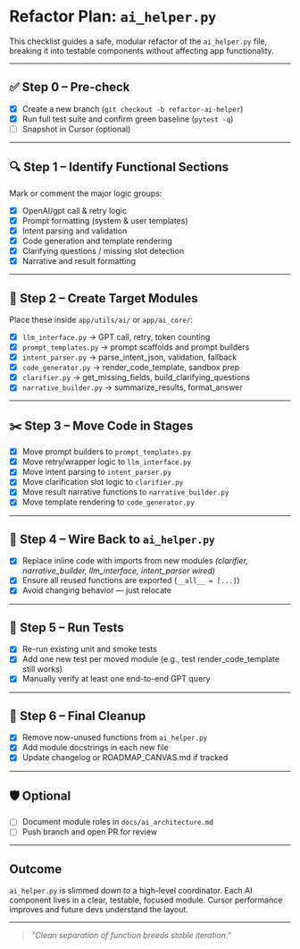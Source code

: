 # Refactor Plan: `ai_helper.py`

This checklist guides a safe, modular refactor of the `ai_helper.py` file, breaking it into testable components without affecting app functionality.

---

## ✅ Step 0 – Pre-check

* [x] Create a new branch (`git checkout -b refactor-ai-helper`)
* [x] Run full test suite and confirm green baseline (`pytest -q`)
* [ ] Snapshot in Cursor (optional)

---

## 🔍 Step 1 – Identify Functional Sections

Mark or comment the major logic groups:

* [x] OpenAI/gpt call & retry logic
* [x] Prompt formatting (system & user templates)
* [x] Intent parsing and validation
* [x] Code generation and template rendering
* [x] Clarifying questions / missing slot detection
* [x] Narrative and result formatting

---

## 🧠 Step 2 – Create Target Modules

Place these inside `app/utils/ai/` or `app/ai_core/`:

* [x] `llm_interface.py` → GPT call, retry, token counting
* [x] `prompt_templates.py` → prompt scaffolds and prompt builders
* [x] `intent_parser.py` → parse\_intent\_json, validation, fallback
* [x] `code_generator.py` → render\_code\_template, sandbox prep
* [x] `clarifier.py` → get\_missing\_fields, build\_clarifying\_questions
* [x] `narrative_builder.py` → summarize\_results, format\_answer

---

## ✂️ Step 3 – Move Code in Stages

* [x] Move prompt builders to `prompt_templates.py`
* [x] Move retry/wrapper logic to `llm_interface.py`
* [x] Move intent parsing to `intent_parser.py`
* [x] Move clarification slot logic to `clarifier.py`
* [x] Move result narrative functions to `narrative_builder.py`
* [x] Move template rendering to `code_generator.py`

---

## 🔗 Step 4 – Wire Back to `ai_helper.py`

* [x] Replace inline code with imports from new modules  _(clarifier, narrative_builder, llm_interface, intent_parser wired)_
* [x] Ensure all reused functions are exported (`__all__ = [...]`)
* [x] Avoid changing behavior — just relocate

---

## 🧪 Step 5 – Run Tests

* [x] Re-run existing unit and smoke tests
* [x] Add one new test per moved module (e.g., test render\_code\_template still works)
* [x] Manually verify at least one end-to-end GPT query

---

## 🧹 Step 6 – Final Cleanup

* [x] Remove now-unused functions from `ai_helper.py`
* [x] Add module docstrings in each new file
* [x] Update changelog or ROADMAP\_CANVAS.md if tracked

---

## 🛡 Optional

* [ ] Document module roles in `docs/ai_architecture.md`
* [ ] Push branch and open PR for review

---

## Outcome

`ai_helper.py` is slimmed down to a high-level coordinator. Each AI component lives in a clear, testable, focused module. Cursor performance improves and future devs understand the layout.

---

> *"Clean separation of function breeds stable iteration."*
